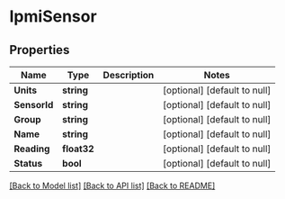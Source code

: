 # IpmiSensor

## Properties
Name | Type | Description | Notes
------------ | ------------- | ------------- | -------------
**Units** | **string** |  | [optional] [default to null]
**SensorId** | **string** |  | [optional] [default to null]
**Group** | **string** |  | [optional] [default to null]
**Name** | **string** |  | [optional] [default to null]
**Reading** | **float32** |  | [optional] [default to null]
**Status** | **bool** |  | [optional] [default to null]

[[Back to Model list]](../README.md#documentation-for-models) [[Back to API list]](../README.md#documentation-for-api-endpoints) [[Back to README]](../README.md)


